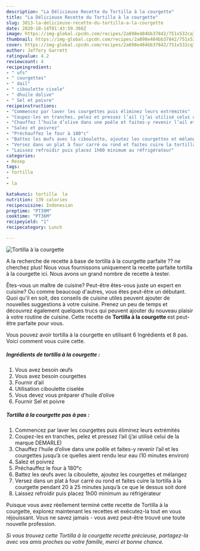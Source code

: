 ```yaml
---
description: "La Délicieuse Recette du Tortilla à la courgette"
title: "La Délicieuse Recette du Tortilla à la courgette"
slug: 3813-la-delicieuse-recette-du-tortilla-a-la-courgette
date: 2020-10-14T01:43:59.366Z
image: https://img-global.cpcdn.com/recipes/2a898e484bb37842/751x532cq70/tortilla-a-la-courgette-photo-principale-de-la-recette.jpg
thumbnail: https://img-global.cpcdn.com/recipes/2a898e484bb37842/751x532cq70/tortilla-a-la-courgette-photo-principale-de-la-recette.jpg
cover: https://img-global.cpcdn.com/recipes/2a898e484bb37842/751x532cq70/tortilla-a-la-courgette-photo-principale-de-la-recette.jpg
author: Jeffery Garrett
ratingvalue: 4.2
reviewcount: 4
recipeingredient:
- " ufs"
- " courgettes"
- " dail"
- " ciboulette cisele"
- " dhuile dolive"
- " Sel et poivre"
recipeinstructions:
- "Commencez par laver les courgettes puis éliminez leurs extrémités"
- "Coupez-les en tranches, pelez et pressez l’ail (j’ai utilisé celui de la marque DEMARLE)"
- "Chauffez l’huile d’olive dans une poêle et faites-y revenir l’ail et les courgettes jusqu’à ce quelles aient rendu leur eau (10 minutes environ)"
- "Salez et poivrez"
- "Préchauffez le four à 180°c"
- "Battez les œufs avec la ciboulette, ajoutez les courgettes et mélangez"
- "Versez dans un plat à four carré ou rond et faites cuire la tortilla à la courgette pendant 20 à 25 minutes jusqu’à ce que le dessus soit doré"
- "Laissez refroidir puis placez 1h00 minimum au réfrigérateur"
categories:
- Resep
tags:
- tortilla
- 
- la

katakunci: tortilla  la 
nutrition: 139 calories
recipecuisine: Indonesian
preptime: "PT39M"
cooktime: "PT36M"
recipeyield: "1"
recipecategory: Lunch

---
```



![Tortilla à la courgette](https://img-global.cpcdn.com/recipes/2a898e484bb37842/751x532cq70/tortilla-a-la-courgette-photo-principale-de-la-recette.jpg)

A la recherche de recette à base de tortilla à la courgette parfaite ?? ne cherchez plus! Nous vous fournissons uniquement la recette parfaite tortilla à la courgette ici. Nous avons un grand nombre de recette à tester.

Êtes-vous un maître de cuisine? Peut-être êtes-vous juste un expert en cuisine? Ou comme beaucoup d'autres, vous êtes peut-être un débutant. Quoi qu'il en soit, des conseils de cuisine utiles peuvent ajouter de nouvelles suggestions à votre cuisine. Prenez un peu de temps et découvrez également quelques trucs qui peuvent ajouter du nouveau plaisir à votre routine de cuisine. Cette recette de <strong> Tortilla à la courgette </strong> est peut-être parfaite pour vous.

<!--inarticleads1-->

Vous pouvez avoir tortilla à la courgette en utilisant 6 Ingrédients et 8 pas. Voici comment vous cuire cette.

##### Ingrédients de tortilla à la courgette :

1. Vous avez besoin  œufs
1. Vous avez besoin  courgettes
1. Fournir  d’ail
1. Utilisation  ciboulette ciselée
1. Vous devez vous préparer  d’huile d’olive
1. Fournir  Sel et poivre




<!--inarticleads2-->

##### Tortilla à la courgette pas à pas :

1. Commencez par laver les courgettes puis éliminez leurs extrémités
1. Coupez-les en tranches, pelez et pressez l’ail (j’ai utilisé celui de la marque DEMARLE)
1. Chauffez l’huile d’olive dans une poêle et faites-y revenir l’ail et les courgettes jusqu’à ce quelles aient rendu leur eau (10 minutes environ)
1. Salez et poivrez
1. Préchauffez le four à 180°c
1. Battez les œufs avec la ciboulette, ajoutez les courgettes et mélangez
1. Versez dans un plat à four carré ou rond et faites cuire la tortilla à la courgette pendant 20 à 25 minutes jusqu’à ce que le dessus soit doré
1. Laissez refroidir puis placez 1h00 minimum au réfrigérateur




<!--inarticleads1-->

<p>
Puisque vous avez réellement terminé cette recette de Tortilla à la courgette, explorez maintenant les recettes et exécutez-la tout en vous réjouissant. Vous ne savez jamais - vous avez peut-être trouvé une toute nouvelle profession.
</p>

<p>
<i>Si vous trouvez cette Tortilla à la courgette recette précieuse, partagez-la avec vos amis proches ou votre famille, merci et bonne chance.</i>
</p>
